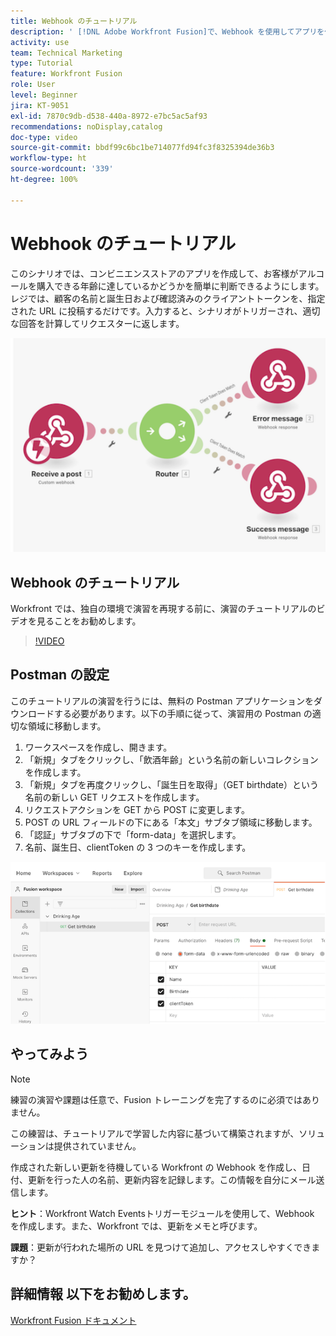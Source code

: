 ```yaml
---
title: Webhook のチュートリアル
description: ' [!DNL Adobe Workfront Fusion]で、Webhook を使用してアプリを作成し、お客様がアルコールを購入できる年齢に達しているかどうかを判断する方法を説明します。'
activity: use
team: Technical Marketing
type: Tutorial
feature: Workfront Fusion
role: User
level: Beginner
jira: KT-9051
exl-id: 7870c9db-d538-440a-8972-e7bc5ac5af93
recommendations: noDisplay,catalog
doc-type: video
source-git-commit: bbdf99c6bc1be714077fd94fc3f8325394de36b3
workflow-type: ht
source-wordcount: '339'
ht-degree: 100%

---
```


# Webhook のチュートリアル

このシナリオでは、コンビニエンスストアのアプリを作成して、お客様がアルコールを購入できる年齢に達しているかどうかを簡単に判断できるようにします。レジでは、顧客の名前と誕生日および確認済みのクライアントトークンを、指定された URL に投稿するだけです。入力すると、シナリオがトリガーされ、適切な回答を計算してリクエスターに返します。

![スイッチモジュールを使用した画像](assets/beyond-basic-modules-5.png)

## Webhook のチュートリアル

Workfront では、独自の環境で演習を再現する前に、演習のチュートリアルのビデオを見ることをお勧めします。

>[!VIDEO](https://video.tv.adobe.com/v/335292/?quality=12&learn=on&enablevpops=1)


## Postman の設定

このチュートリアルの演習を行うには、無料の Postman アプリケーションをダウンロードする必要があります。以下の手順に従って、演習用の Postman の適切な領域に移動します。

1. ワークスペースを作成し、開きます。
1. 「新規」タブをクリックし、「飲酒年齢」という名前の新しいコレクションを作成します。
1. 「新規」タブを再度クリックし、「誕生日を取得」（GET birthdate）という名前の新しい GET リクエストを作成します。
1. リクエストアクションを GET から POST に変更します。
1. POST の URL フィールドの下にある「本文」サブタブ領域に移動します。
1. 「認証」サブタブの下で「form-data」を選択します。
1. 名前、誕生日、clientToken の 3 つのキーを作成します。

![スイッチモジュールを使用した画像](assets/beyond-basic-modules-6.png)

## やってみよう

>[!NOTE]
>
>練習の演習や課題は任意で、Fusion トレーニングを完了するのに必須ではありません。

この練習は、チュートリアルで学習した内容に基づいて構築されますが、ソリューションは提供されていません。

作成された新しい更新を待機している Workfront の Webhook を作成し、日付、更新を行った人の名前、更新内容を記録します。この情報を自分にメール送信します。

**ヒント**：Workfront Watch Eventsトリガーモジュールを使用して、Webhook を作成します。また、Workfront では、更新をメモと呼びます。

**課題**：更新が行われた場所の URL を見つけて追加し、アクセスしやすくできますか？


## 詳細情報 以下をお勧めします。

[Workfront Fusion ドキュメント](https://experienceleague.adobe.com/ja/docs/workfront-fusion/using/get-started-with-fusion/understand-workfront-fusion/workfront-fusion-overview)

